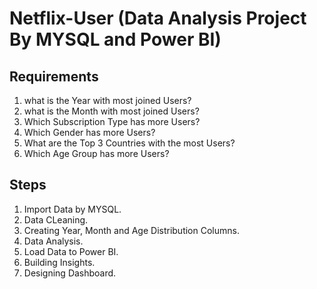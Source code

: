 # Netflix-User (Data Analysis Project By MYSQL and Power BI)

## Requirements
1. what is the Year with most joined Users? 
2. what is the Month with most joined Users? 
3. Which Subscription Type has more Users?
4. Which Gender has more Users?
5. What are the Top 3 Countries with the most Users?
6. Which Age Group has more Users?


## Steps
1. Import Data by MYSQL.
2. Data CLeaning.
3. Creating Year, Month and Age Distribution Columns.
4. Data Analysis.
5. Load Data to Power BI.
6. Building Insights.
7. Designing Dashboard.


